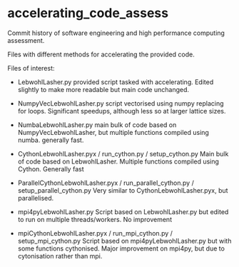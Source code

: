 # accelerating_code_assess
Commit history of software engineering and high performance computing assessment. 

Files with different methods for accelerating the provided code.


Files of interest:
- LebwohlLasher.py 
provided script tasked with accelerating. Edited slightly to make more readable but main code unchanged.

- NumpyVecLebwohlLasher.py 
script vectorised using numpy replacing for loops. Significant speedups, although less so at larger lattice sizes.

- NumbaLebwohlLasher.py 
main bulk of code based on NumpyVecLebwohlLasher, but multiple functions compiled using numba. generally fast. 


- CythonLebwohlLasher.pyx / run_cython.py / setup_cython.py
Main bulk of code based on LebwohlLasher. Multiple functions compiled using Cython. Generally fast

- ParallelCythonLebwohlLasher.pyx / run_parallel_cython.py / setup_parallel_cython.py
Very similar to CythonLebwohlLasher.pyx, but parallelised. 

- mpi4pyLebwohlLasher.py
Script based on LebwohlLasher.py but edited to run on multiple threads/workers. No improvement

- mpiCythonLebwohlLasher.pyx / run_mpi_cython.py / setup_mpi_cython.py
Script based on mpi4pyLebwohlLasher.py but with some functions cythonised. Major improvement on mpi4py, but due to cytonisation rather than mpi. 



